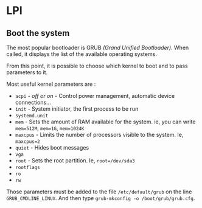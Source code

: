 # LPI

## Boot the system

The most popular bootloader is GRUB _(Grand Unified Bootloader)_. When called, it displays the list of the available operating systems.

From this point, it is possible to choose which kernel to boot and to pass parameters to it.

Most useful kernel parameters are :
- `acpi` - _off or on_ - Control power management, automatic device connections...
- `init` - System initiator, the first process to be run
- `systemd.unit`
- `mem` - Sets the amount of RAM available for the system. ie, you can write `mem=512M`, `mem=1G`, `mem=1024K`
- `maxcpus` - Limits the number of processors visible to the system. Ie, `maxcpus=2`
- `quiet` - Hides boot messages
- `vga`
- `root` - Sets the root partition. Ie, `root=/dev/sda3`
- `rootflags`
- `ro`
- `rw`

Those parameters must be added to the file `/etc/default/grub` on the line `GRUB_CMDLINE_LINUX`. And then type `grub-mkconfig -o /boot/grub/grub.cfg`.